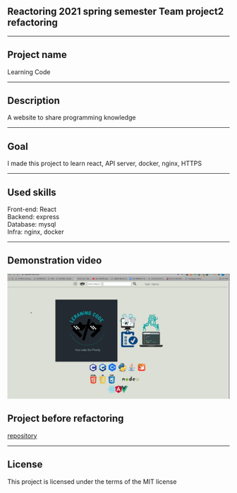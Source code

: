 ## Reactoring 2021 spring semester Team project2 refactoring
- - -
## Project name
  Learning Code
  - - -
## Description
  A website to share programming knowledge
  - - -
## Goal
  I made this project to learn react, API server, docker, nginx, HTTPS
  - - -
## Used skills 
  Front-end: React  
  Backend: express  
  Database: mysql  
  Infra: nginx, docker
- - -
## Demonstration video
[![demonstration video](./data/thumbnail.png)](https://www.youtube.com/watch?v=CBYD9jccpqA)
## Project before refactoring
  [repository](https://github.com/skullkim/teamProject2)
- - -
## License
  This project is licensed under the terms of the MIT license
